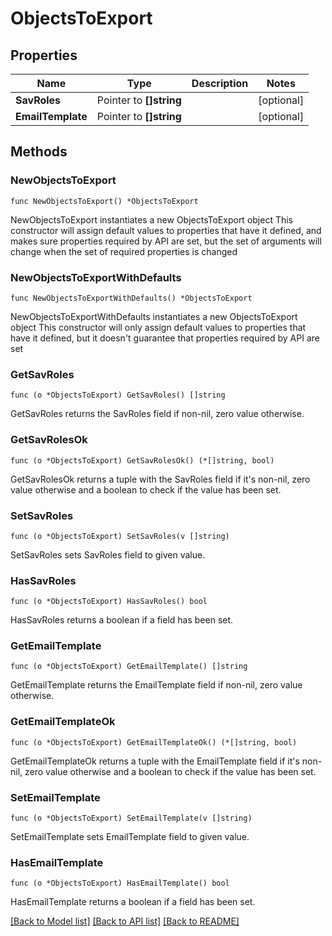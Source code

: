 # ObjectsToExport

## Properties

Name | Type | Description | Notes
------------ | ------------- | ------------- | -------------
**SavRoles** | Pointer to **[]string** |  | [optional] 
**EmailTemplate** | Pointer to **[]string** |  | [optional] 

## Methods

### NewObjectsToExport

`func NewObjectsToExport() *ObjectsToExport`

NewObjectsToExport instantiates a new ObjectsToExport object
This constructor will assign default values to properties that have it defined,
and makes sure properties required by API are set, but the set of arguments
will change when the set of required properties is changed

### NewObjectsToExportWithDefaults

`func NewObjectsToExportWithDefaults() *ObjectsToExport`

NewObjectsToExportWithDefaults instantiates a new ObjectsToExport object
This constructor will only assign default values to properties that have it defined,
but it doesn't guarantee that properties required by API are set

### GetSavRoles

`func (o *ObjectsToExport) GetSavRoles() []string`

GetSavRoles returns the SavRoles field if non-nil, zero value otherwise.

### GetSavRolesOk

`func (o *ObjectsToExport) GetSavRolesOk() (*[]string, bool)`

GetSavRolesOk returns a tuple with the SavRoles field if it's non-nil, zero value otherwise
and a boolean to check if the value has been set.

### SetSavRoles

`func (o *ObjectsToExport) SetSavRoles(v []string)`

SetSavRoles sets SavRoles field to given value.

### HasSavRoles

`func (o *ObjectsToExport) HasSavRoles() bool`

HasSavRoles returns a boolean if a field has been set.

### GetEmailTemplate

`func (o *ObjectsToExport) GetEmailTemplate() []string`

GetEmailTemplate returns the EmailTemplate field if non-nil, zero value otherwise.

### GetEmailTemplateOk

`func (o *ObjectsToExport) GetEmailTemplateOk() (*[]string, bool)`

GetEmailTemplateOk returns a tuple with the EmailTemplate field if it's non-nil, zero value otherwise
and a boolean to check if the value has been set.

### SetEmailTemplate

`func (o *ObjectsToExport) SetEmailTemplate(v []string)`

SetEmailTemplate sets EmailTemplate field to given value.

### HasEmailTemplate

`func (o *ObjectsToExport) HasEmailTemplate() bool`

HasEmailTemplate returns a boolean if a field has been set.


[[Back to Model list]](../README.md#documentation-for-models) [[Back to API list]](../README.md#documentation-for-api-endpoints) [[Back to README]](../README.md)



